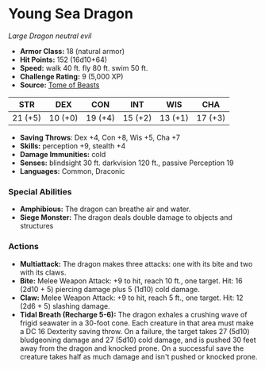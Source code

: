 # Young Sea Dragon

*Large* *Dragon* *neutral evil*

- **Armor Class:** 18 (natural armor)
- **Hit Points:** 152 (16d10+64)
- **Speed:** walk 40 ft. fly 80 ft. swim 50 ft.
- **Challenge Rating:** 9 (5,000 XP)
- **Source:** [Tome of Beasts](https://koboldpress.com/kpstore/product/tome-of-beasts-for-5th-edition-print/)

| STR | DEX | CON | INT | WIS | CHA |
| --- | --- | --- | --- | --- | --- |
| 21 (+5) | 10 (+0) | 19 (+4) | 15 (+2) | 13 (+1) | 17 (+3) |

- **Saving Throws**: Dex +4, Con +8, Wis +5, Cha +7
- **Skills:** perception +9, stealth +4
- **Damage Immunities:** cold
- **Senses:** blindsight 30 ft. darkvision 120 ft., passive Perception 19
- **Languages:** Common, Draconic
### Special Abilities
- **Amphibious:** The dragon can breathe air and water.
- **Siege Monster:** The dragon deals double damage to objects and structures
### Actions
- **Multiattack:** The dragon makes three attacks: one with its bite and two with its claws.
- **Bite:** Melee Weapon Attack: +9 to hit, reach 10 ft., one target. Hit: 16 (2d10 + 5) piercing damage plus 5 (1d10) cold damage.
- **Claw:** Melee Weapon Attack: +9 to hit, reach 5 ft., one target. Hit: 12 (2d6 + 5) slashing damage.
- **Tidal Breath (Recharge 5-6):** The dragon exhales a crushing wave of frigid seawater in a 30-foot cone. Each creature in that area must make a DC 16 Dexterity saving throw. On a failure, the target takes 27 (5d10) bludgeoning damage and 27 (5d10) cold damage, and is pushed 30 feet away from the dragon and knocked prone. On a successful save the creature takes half as much damage and isn't pushed or knocked prone.
